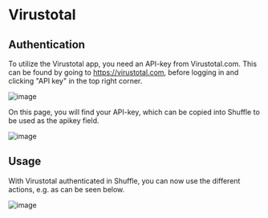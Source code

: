 # Virustotal

## Authentication
To utilize the Virustotal app, you need an API-key from Virustotal.com. This can be found by going to https://virustotal.com, before logging in and clicking "API key" in the top right corner.

![image](https://user-images.githubusercontent.com/5719530/159193160-ad0b2175-c77c-49df-8bcb-4644b48dcae9.png)

On this page, you will find your API-key, which can be copied into Shuffle to be used as the apikey field.

![image](https://user-images.githubusercontent.com/5719530/159193189-7ffb7789-ef34-4e9e-836c-fc2345ecf249.png)

## Usage
With Virustotal authenticated in Shuffle, you can now use the different actions, e.g. as can be seen below.

![image](https://user-images.githubusercontent.com/5719530/159193249-bd791ce3-9bc3-40ba-a69c-8016356e4a6a.png)
